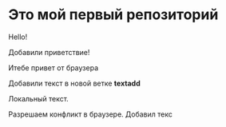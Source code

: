 # Это мой первый репозиторий
Hello!

Добавили приветствие!

Итебе привет от браузера

Добавили текст в новой ветке **textadd**

Локальный текст.

Разрешаем конфликт в браузере. Добавил текс

